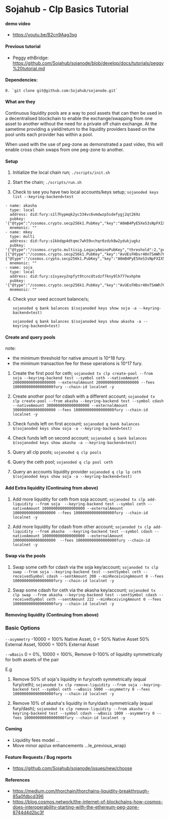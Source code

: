 # Sojahub - Clp Basics Tutorial

#### demo video

* https://youtu.be/B2cn9Aag3sg

#### Previous tutorial 

* Peggy ethBridge: https://github.com/Sojahub/sojanode/blob/develop/docs/tutorials/peggy%20tutorial.md

#### Dependencies:

    0. `git clone git@github.com:Sojahub/sojanode.git`
        

#### What are they

Continuous liquidity pools are a way to pool assets that can then be used in a decentralised blockchain to enable the exchange/swapping from one asset to another without the need for a private off chain exchange. At the sametime providing a yield/return to the liquidity providers based on the pool units each provider has within a pool.

When used with the use of peg-zone as demonstrated a past video, this will enable cross chain swaps from one peg-zone to another. 

#### Setup 

1. Initialize the local chain run; `./scripts/init.sh`

2. Start the chain; `./scripts/run.sh`

3. Check to see you have two local accounts/keys setup; `sojanoded keys list --keyring-backend=test`

```
- name: akasha
  type: local
  address: did:fury:s1l7hypmqk2yc334vc6vmdwzp5sdefygj2qt269z
  pubkey: '{"@type":"/cosmos.crypto.secp256k1.PubKey","key":"A0mB4PyE5XeS3sNpFXIX536INyNoJHkMu1DEQ8FgH8Mq"}'
  mnemonic: ""
- name: mkey
  type: multi
  address: did:fury:s1kkdqp4dtqmc7wh59vchqr0zdzk8w2ydukjugkz
  pubkey: '{"@type":"/cosmos.crypto.multisig.LegacyAminoPubKey","threshold":2,"public_keys":[{"@type":"/cosmos.crypto.secp256k1.PubKey","key":"AvUEsFHbsr40nTSmWh7CWYRZHGwf4cpRLtJlaRO4VAoq"},{"@type":"/cosmos.crypto.secp256k1.PubKey","key":"A0mB4PyE5XeS3sNpFXIX536INyNoJHkMu1DEQ8FgH8Mq"}]}'
  mnemonic: ""
- name: soja
  type: local
  address: did:fury:s1syavy2npfyt9tcncdtsdzf7kny9lh777exhphm
  pubkey: '{"@type":"/cosmos.crypto.secp256k1.PubKey","key":"AvUEsFHbsr40nTSmWh7CWYRZHGwf4cpRLtJlaRO4VAoq"}'
  mnemonic: ""
```

4. Check your seed account balance/s;

   `sojanoded q bank balances $(sojanoded keys show soja -a --keyring-backend=test)`
   
   `sojanoded q bank balances $(sojanoded keys show akasha -a --keyring-backend=test)`

#### Create and query pools

note: 
* the minimum threshold for native amount is 10^18 fury.
* the minimum transaction fee for these operations is 10^17 fury.

1. Create the first pool for ceth; 
`sojanoded tx clp create-pool --from soja --keyring-backend test --symbol ceth --nativeAmount 2000000000000000000 --externalAmount 2000000000000000000 --fees 100000000000000000fury --chain-id localnet -y`

2. Create another pool for cdash with a different account; 
`sojanoded tx clp create-pool --from akasha --keyring-backend test --symbol cdash --nativeAmount 3000000000000000000 --externalAmount 3000000000000000000 --fees 100000000000000000fury --chain-id localnet -y`

3. Check funds left on first account; `sojanoded q bank balances $(sojanoded keys show soja -a --keyring-backend=test)`

4. Check funds left on second account; `sojanoded q bank balances $(sojanoded keys show akasha -a --keyring-backend=test)`

5. Query all clp pools; `sojanoded q clp pools`

6. Query the ceth pool; `sojanoded q clp pool ceth`

7. Query an accounts liquidity provider `sojanoded q clp lp ceth $(sojanoded keys show soja -a --keyring-backend=test)`

#### Add Extra liquidity  (Continuing from above)

1. Add more liquidity for ceth from soja account; 
`sojanoded tx clp add-liquidity --from soja  --keyring-backend test --symbol ceth --nativeAmount 1000000000000000000 --externalAmount 1000000000000000000 --fees 100000000000000000fury --chain-id localnet -y`

2. Add more liquidity for cdash from other account; 
`sojanoded tx clp add-liquidity --from akasha  --keyring-backend test --symbol cdash --nativeAmount 1000000000000000000 --externalAmount 1000000000000000000  --fees 100000000000000000fury --chain-id localnet -y`

#### Swap via the pools 

1. Swap some ceth for cdash via the soja key/account; 
`sojanoded tx clp swap --from soja --keyring-backend test --sentSymbol ceth --receivedSymbol cdash --sentAmount 200 --minReceivingAmount 0 --fees 100000000000000000fury --chain-id localnet -y`

2. Swap some cdash for ceth via the akasha key/account;
`sojanoded tx clp swap --from akasha --keyring-backend test --sentSymbol cdash --receivedSymbol ceth --sentAmount 222 --minReceivingAmount 0 --fees 100000000000000000fury --chain-id localnet -y`

#### Removing liquidity (Continuing from above)

### Basic Options 
 
```--asymmetry```         -10000 = 100% Native Asset, 0 = 50% Native Asset 50% External Asset, 10000 = 100% External Asset

```--wBasis```            0 = 0%, 10000 = 100%, Remove 0-100% of liquidity symmetrically for both assets of the pair

E.g

1. Remove 50% of soja's liquidity in fury/ceth symmetrically (equal fury/ceth); 
`sojanoded tx clp remove-liquidity --from soja --keyring-backend test --symbol ceth --wBasis 5000 --asymmetry 0 --fees 100000000000000000fury --chain-id localnet -y`

2. Remove 10% of akasha's liquidity in fury/dash symmetrically (equal fury/dash);
`sojanoded tx clp remove-liquidity --from akasha --keyring-backend test --symbol cdash --wBasis 1000 --asymmetry 0 --fees 100000000000000000fury --chain-id localnet -y`

#### Coming  

* Liquidity fees model  ... 
* Move minor api/ux enhancements ...le_previous_wrap)

#### Feature Requests / Bug reports

* https://github.com/Sojahub/sojanode/issues/new/choose


#### References

   * https://medium.com/thorchain/thorchains-liquidity-breakthrough-85a0fdbcd396
   * https://blog.cosmos.network/the-internet-of-blockchains-how-cosmos-does-interoperability-starting-with-the-ethereum-peg-zone-8744d4d2bc3f
